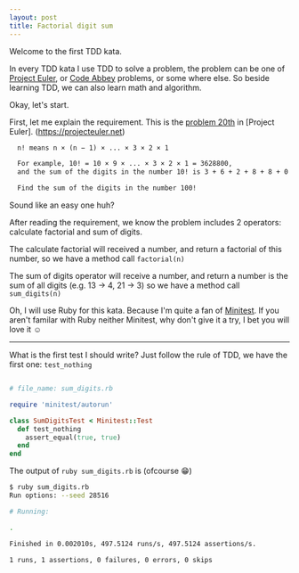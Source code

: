 ```yaml
---
layout: post
title: Factorial digit sum
---
```


Welcome to the first TDD kata.

In every TDD kata I use TDD to solve a problem, the problem can be one of [Project Euler](https://projecteuler.net), or [Code Abbey](http://www.codeabbey.com/) problems, or some where else. So beside learning TDD, we can also learn math and algorithm.

Okay, let's start.

First, let me explain the requirement. This is the [problem 20th](https://projecteuler.net/problem=20) in [Project Euler].
(https://projecteuler.net)


```md
  n! means n × (n − 1) × ... × 3 × 2 × 1

  For example, 10! = 10 × 9 × ... × 3 × 2 × 1 = 3628800,
  and the sum of the digits in the number 10! is 3 + 6 + 2 + 8 + 8 + 0 + 0 = 27.

  Find the sum of the digits in the number 100!
```

Sound like an easy one huh?

After reading the requirement, we know the problem includes 2 operators: calculate factorial and sum of digits.

The calculate factorial will received a number, and return a factorial of this number, so we have a method call
`factorial(n)`

The sum of digits operator will receive a number, and return a number is the sum of all digits (e.g. 13 -> 4, 21 -> 3)
so we have a method call `sum_digits(n)`

Oh, I will use Ruby for this kata. Because I'm quite a fan of [Minitest](https://github.com/seattlerb/minitest). If you aren't familar with Ruby neither Minitest, why don't give it a try, I bet you will love it :relaxed:

---

What is the first test I should write? Just follow the rule of TDD, we have the first one: `test_nothing`

```ruby

# file_name: sum_digits.rb

require 'minitest/autorun'

class SumDigitsTest < Minitest::Test
  def test_nothing
    assert_equal(true, true)
  end
end
```

The output of `ruby sum_digits.rb` is (ofcourse :grin:)

```sh
$ ruby sum_digits.rb
Run options: --seed 28516

# Running:

.

Finished in 0.002010s, 497.5124 runs/s, 497.5124 assertions/s.

1 runs, 1 assertions, 0 failures, 0 errors, 0 skips
```
